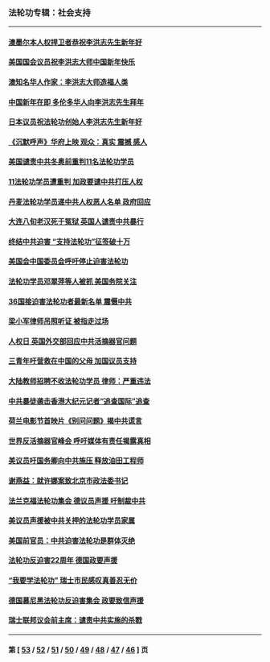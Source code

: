 ### 法轮功专辑：社会支持
---
#### [澳墨尔本人权捍卫者恭祝李洪志先生新年好](../../pages/nf4386/n13556164.md?02080430) 
#### [美国国会议员祝李洪志大师中国新年快乐](../../pages/nf4386/n13554208.md?02080430) 
#### [澳知名华人作家：李洪志大师造福人类](../../pages/nf4386/n13552049.md?02080430) 
#### [中国新年在即 多伦多华人向李洪志先生拜年](../../pages/nf4386/n13531756.md?02080430) 
#### [日本议员祝法轮功创始人李洪志先生新年好](../../pages/nf4386/n13543228.md?02080430) 
#### [《沉默呼声》华府上映 观众：真实 震撼 感人](../../pages/nf4386/n13524739.md?02080430) 
#### [美国谴责中共冬奥前重判11名法轮功学员](../../pages/nf4386/n13521806.md?02080430) 
#### [11法轮功学员遭重判 加政要谴中共打压人权](../../pages/nf4386/n13521294.md?02080430) 
#### [丹麦法轮功学员递中共人权恶人名单 政府回应](../../pages/nf4386/n13497482.md?02080430) 
#### [大连八旬老汉死于冤狱 英国人谴责中共暴行](../../pages/nf4386/n13480118.md?02080430) 
#### [终结中共迫害 “支持法轮功”征签破十万](../../pages/nf4386/n13471084.md?02080430) 
#### [美国会中国委员会呼吁停止迫害法轮功](../../pages/nf4386/n13465411.md?02080430) 
#### [法轮功学员邓翠萍等人被抓 美国务院关注](../../pages/nf4386/n13451524.md?02080430) 
#### [36国接迫害法轮功者最新名单 震慑中共](../../pages/nf4386/n13445909.md?02080430) 
#### [梁小军律师吊照听证 被指走过场](../../pages/nf4386/n13437662.md?02080430) 
#### [人权日 英国外交部回应中共活摘器官问题](../../pages/nf4386/n13430243.md?02080430) 
#### [三青年吁营救在中国的父母 加国议员支持](../../pages/nf4386/n13429744.md?02080430) 
#### [大陆教师招聘不收法轮功学员 律师：严重违法](../../pages/nf4386/n13365839.md?02080430) 
#### [中共暴徒袭击香港大纪元记者“追查国际”追查](../../pages/nf4386/n13343404.md?02080430) 
#### [荷兰电影节首映片《别问问题》揭中共谎言](../../pages/nf4386/n13321179.md?02080430) 
#### [世界反活摘器官峰会 呼吁媒体有责任揭露真相](../../pages/nf4386/n13264475.md?02080430) 
#### [美议员吁国务卿向中共施压 释放油田工程师](../../pages/nf4386/n13233845.md?02080430) 
#### [谢燕益：就许娜案致北京市政法委书记](../../pages/nf4386/n13182701.md?02080430) 
#### [法兰克福法轮功集会 德议员声援 吁制裁中共](../../pages/nf4386/n13175975.md?02080430) 
#### [美议员声援被中共关押的法轮功学员家属](../../pages/nf4386/n13158310.md?02080430) 
#### [美国前官员：中共迫害法轮功是群体灭绝](../../pages/nf4386/n13157750.md?02080430) 
#### [法轮功反迫害22周年 德国政要声援](../../pages/nf4386/n13143632.md?02080430) 
#### [“我要学法轮功” 瑞士市民感叹真善忍无价](../../pages/nf4386/n13129633.md?02080430) 
#### [德国慕尼黑法轮功反迫害集会 政要致信声援](../../pages/nf4386/n13129148.md?02080430) 
#### [瑞士联邦议会前主席：谴责中共实施的杀戮](../../pages/nf4386/n13127336.md?02080430) 

---
#### 第 [ [53](./53.md?02080430) / [52](./52.md?02080430) / [51](./51.md?02080430) / [50](./50.md?02080430) / [49](./49.md?02080430) / [48](./48.md?02080430) / [47](./47.md?02080430) / [46](./46.md?02080430) ] 页
